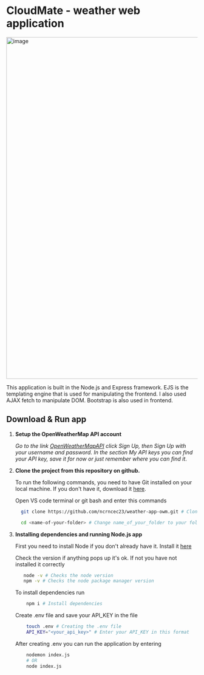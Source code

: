 # CloudMate - weather web application
<img width="1800" height="900" alt="image" src="https://github.com/user-attachments/assets/6287477a-608d-4d3c-a4d8-da8a14c39d68" />

This application is built in the Node.js and Express framework. EJS is the templating engine that is used for manipulating the frontend. I also used AJAX fetch to manipulate DOM. Bootstrap is also used in frontend. 

## Download & Run app

1. **Setup the OpenWeatherMap API account**
    
      _Go to the link [OpenWeatherMapAPI](https://openweathermap.org/api) click Sign Up, then Sign Up with your username and password. In the section My API keys you can find your API key, save it for now or just remember where you can find it_.

2. **Clone the project from this repository on github.**

    To run the following commands, you need to have Git installed on your local machine.  If you don't have it, download it [here](https://git-scm.com/downloads).

   Open VS code terminal or git bash and enter this commands
     ```bash
       git clone https://github.com/ncrncec23/weather-app-owm.git # Clone the repository from github
    
       cd <name-of-your-folder> # Change name_of_your_folder to your folder name
    ```    
3. **Installing dependencies and running Node.js app**

    First you need to install Node if you don't already have it. Install it [here](https://nodejs.org/en)
   
    Check the version if anything pops up it's ok. If not you have not installed it correctly
    ```bash
       node -v # Checks the node version
       npm -v # Checks the node package manager version
    ```
   To install dependencies run
   ```bash
       npm i # Install dependencies
   ```
   Create .env file and save your API_KEY in the file
   ```bash
       touch .env # Creating the .env file
       API_KEY="<your_api_key>" # Enter your API_KEY in this format
   ```
   After creating .env you can run the application by entering
   ```bash
       nodemon index.js 
       # OR
       node index.js
   ```
       






